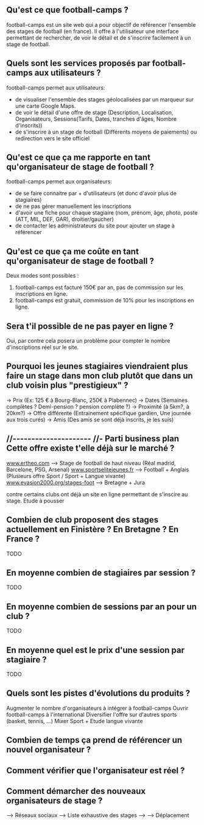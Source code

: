 Qu'est ce que football-camps ?
------------------------------
football-camps est un site web qui a pour objectif de référencer l'ensemble des stages de football (en france).
Il offre à l'utilisateur une interface permettant de rechercher, de voir le détail et de s'inscrire facilement à un stage de football.

Quels sont les services proposés par football-camps aux utilisateurs ?
----------------------------------------------------------------------
football-camps permet aux utilisateurs:
- de visualiser l'ensemble des stages géolocalisées par un marqueur sur une carte Google Maps.
- de voir le détail d'une offre de stage (Description, Localisation, Organisateurs, Sessions(Tarifs, Dates, tranches d'âges, Nombre d'inscrits))
- de s'inscrire à un stage de football (Différents moyens de paiements) ou redirection vers le site officiel

Qu'est ce que ça me rapporte en tant qu'organisateur de stage de football ?
---------------------------------------------------------------------------
football-camps permet aux organisateurs:
- de se faire connaitre par + d'utilisateurs (et donc d'avoir plus de stagiaires)
- de ne pas gérer manuellement les inscriptions
- d'avoir une fiche pour chaque stagiaire (nom, prénom, âge, photo, poste (ATT, MIL, DEF, GAR), droitier/gaucher)
- de contacter les administrateurs du site pour ajouter un stage à référencer

Qu'est ce que ça me coûte en tant qu'organisateur de stage de football ?
------------------------------------------------------------------------
Deux modes sont possibles :
1) football-camps est facturé 150€ par an, pas de commission sur les inscriptions en ligne.
2) football-camps est gratuit, commission de 10% pour les inscriptions en ligne.

Sera t'il possible de ne pas payer en ligne ?
---------------------------------------------
Oui, par contre cela posera un problème pour compter le nombre d'inscriptions réel sur le site.

Pourquoi les jeunes stagiaires viendraient plus faire un stage dans mon club plutôt que dans un club voisin plus "prestigieux" ?
--------------------------------------------------------------------------------------------------------------------------------
-> Prix (Ex: 125 € à Bourg-Blanc, 250€ à Plabennec)
-> Dates (Semaines complètes ? Demi-pension ? pension complète ?)
-> Proximité (à 5km?, à 20km?)
-> Offre différente (Entrainement spécifique gardien, Une journée aux trois curés)
-> Amis (Des amis se sont déjà inscrits, je les suis)


//---------------------
//- Parti business plan
Cette offre existe t'elle déjà sur le marché ?
----------------------------------------------
www.ertheo.com --> Stage de football de haut niveau (Réal madrid, Barcelone, PSG, Arsenal)
www.sportselitejeunes.fr --> Football + Anglais (Plusieurs offre Sport / Sport + Langue vivante)
www.evasion2000.org/stages-foot --> Bretagne + Jura

 contre certains clubs ont déjà un site en ligne permettant de s'inscire au stage.
Etude à pousser

Combien de club proposent des stages actuellement en Finistère ? En Bretagne ? En France ?
------------------------------------------------------------------------------------------
TODO

En moyenne combien de stagiaires par session ?
----------------------------------------------
TODO

En moyenne combien de sessions par an pour un club ?
--------------------------------------------------------------
TODO

En moyenne quel est le prix d'une session par stagiaire ?
--------------------------------------------------------------
TODO

Quels sont les pistes d'évolutions du produits ?
------------------------------------------------
Augmenter le nombre d'organisateurs à intégrer à football-camps
Ouvrir football-camps à l'international
Diversifier l'offre sur d'autres sports (basket, tennis, ...)
Mixer Sport + Etude langue vivante

Combien de temps ça prend de référencer un nouvel organisateur ?
----------------------------------------------------------------

Comment vérifier que l'organisateur est réel ?
----------------------------------------------

Comment démarcher des nouveaux organisateurs de stage ?
-------------------------------------------------------
--> Réseaux sociaux
--> Liste exhaustive des stages
-->
--> Déplacement
